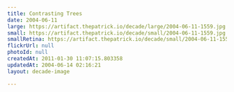 ```yaml
---
title: Contrasting Trees
date: 2004-06-11
large: https://artifact.thepatrick.io/decade/large/2004-06-11-1559.jpg
small: https://artifact.thepatrick.io/decade/small/2004-06-11-1559.jpg
smallRetina: https://artifact.thepatrick.io/decade/small/2004-06-11-1559@2x.jpg
flickrUrl: null
photoId: null
createdAt: 2011-01-30 11:07:15.803358
updatedAt: 2004-06-14 02:16:21
layout: decade-image

---
```


